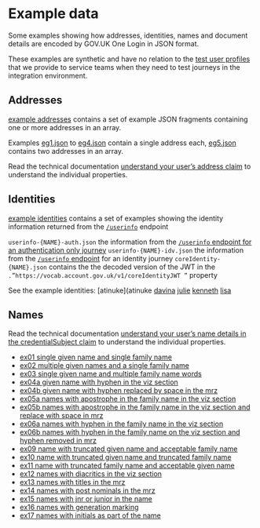 # Example data

Some examples showing how addresses, identities, names and document details are encoded by GOV.UK One Login in JSON format.

These examples are synthetic and have no relation to the [test user profiles](https://docs.sign-in.service.gov.uk/test-your-integration/using-integration-for-testing/#test-successful-user-journeys) that we provide to service teams when they need to test journeys in the integration environment.


## Addresses

[example addresses](addresses) contains a set of example JSON fragments containing one or more addresses in an array. 

Examples [eg1.json](addresses/eg1.json) to [eg4.json](addresses/eg4.json)  contain a single address each, [eg5.json](addresses/eg5.json) contains two addresses in an array.

Read the technical documentation [understand your user’s address claim](https://docs.sign-in.service.gov.uk/integrate-with-integration-environment/prove-users-identity/#understand-your-user-s-address-claim) to understand the individual properties.


## Identities

[example identities](identities) contains a set of examples showing the identity information returned from the [`/userinfo`](https://docs.sign-in.service.gov.uk/integrate-with-integration-environment/authenticate-your-user/#retrieve-user-information) endpoint

`userinfo-{NAME}-auth.json` the information from the [`/userinfo` endpoint for an authentication only journey](https://docs.sign-in.service.gov.uk/integrate-with-integration-environment/authenticate-your-user/#receive-response-for-retrieve-user-information)
`userinfo-{NAME}-idv.json` the information from the [`/userinfo` endpoint](https://docs.sign-in.service.gov.uk/integrate-with-integration-environment/prove-users-identity/#prove-your-user-39-s-identity) for an identity journey
`coreIdentity-{NAME}.json` contains the the decoded version of the JWT in the `.”https://vocab.account.gov.uk/v1/coreIdentityJWT ”` property


See the example identities:
[atinuke](atinuke
[davina](davina)
[julie](jilie)
[kenneth](kenneth)
[lisa](lisa)



## Names

Read the technical documentation [understand your user’s name details in the credentialSubject claim](https://docs.sign-in.service.gov.uk/integrate-with-integration-environment/prove-users-identity/#understand-your-user-s-core-identity-claim) to understand the individual properties.


 - [ex01 single given name and single family name](ex01-single-given-name-and-single-family-name.json)
 - [ex02 multiple given names and a single family name](ex02-multiple-given-names-and-a-single-family-name.json)
 - [ex03 single given name and multiple family name words](ex03-single-given-name-and-multiple-family-name-words.json)
 - [ex04a given name with hyphen in the viz section](ex04a-given-name-with-hyphen-in-the-viz-section.json)
 - [ex04b given name with hyphen replaced by space in the mrz](ex04b-given-name-with-hyphen-replaced-by-space-in-the-mrz.json)
 - [ex05a names with apostrophe in the family name in the viz section](ex05a-names-with-apostrophe-in-the-family-name-in-the-viz-section.json)
 - [ex05b names with apostrophe in the family name in the viz section and replace with space in mrz](ex05b-names-with-apostrophe-in-the-family-name-in-the-viz-section-and-replace-with-space-in-mrz.json)
 - [ex06a names with hyphen in the family name in the viz section](ex06a-names-with-hyphen-in-the-family-name-in-the-viz-section.json)
 - [ex06b names with hyphen in the family name on the viz section and hyphen removed in mrz](ex06b-names-with-hyphen-in-the-family-name-on-the-viz-section-and-hyphen-removed-in-mrz.json)
 - [ex09 name with truncated given name and acceptable family name](ex09-name-with-truncated-given-name-and-acceptable-family-name.json)
 - [ex10 name with truncated given name and truncated family name](ex10-name-with-truncated-given-name-and-truncated-family-name.json)
 - [ex11 name with truncated family name and acceptable given name](ex11-name-with-truncated-family-name-and-acceptable-given-name.json)
 - [ex12 names with diacritics in the viz section](ex12-names-with-diacritics-in-the-viz-section.json)
 - [ex13 names with titles in the mrz](ex13-names-with-titles-in-the-mrz.json)
 - [ex14 names with post nominals in the mrz](ex14-names-with-post-nominals-in-the-mrz.json)
 - [ex15 names with jnr or junior in the name](ex15-names-with-jnr-or-junior-in-the-name.json)
 - [ex16 names with generation marking](ex16-names-with-generation-marking.json)
 - [ex17 names with initials as part of the name](ex17-names-with-initials-as-part-of-the-name.json)



